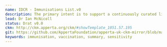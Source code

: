 ```yaml
---
name: IDCR - Immunisations List.v0
description: The primary intent is to support a continuously curated life-long ‘immunisations list', as would be found in a GP system, PHR or other regional/national CDR but this should also be usable for episodic or departmental immunisations lists, which are generated at admission to a service e.g hospital admission, and maintained only during that episode of care or for that department. The template uses an action archetype to represent the 'procedure performed' aspect of immunisations rather than focussing on the medication aspect which would be more appropriate in an encounter situation.
lead: Dr Ian McNicoll
status: Drat v0.0
ckm: http://ckm.apperta.org/ckm/#showTemplate_1051.57.195
git: https://github.com/AppertaFoundation/apperta-uk-ckm-mirror/blob/master/local/templates/composition/IDCR%20-%20Immunisations%20List.v0.oet
keywords: immunisation, vaccination, summary, sensitivity
---
```

